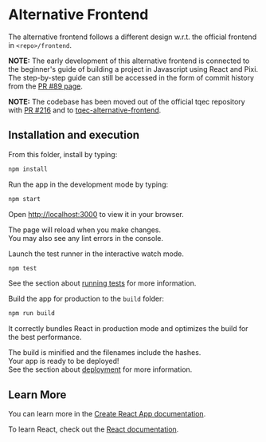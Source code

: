 # Alternative Frontend

The alternative frontend follows a different design w.r.t. the official frontend in `<repo>/frontend`.

**NOTE:** The early development of this alternative frontend is connected to the beginner's guide
of building a project in Javascript using React and Pixi.
The step-by-step guide can still be accessed in the form of commit history from the
[PR #89 page](https://github.com/QCHackers/tqec/pull/89).

**NOTE:** The codebase has been moved out of the official tqec repository with
[PR #216](https://github.com/QCHackers/tqec/pull/216)
and to [tqec-alternative-frontend](https://github.com/QCHackers/tqec-alternative-frontend).



## Installation and execution

From this folder, install by typing:
```bash
npm install
```

Run the app in the development mode by typing:
```bash
npm start
```
Open [http://localhost:3000](http://localhost:3000) to view it in your browser.

The page will reload when you make changes.  
You may also see any lint errors in the console.

Launch the test runner in the interactive watch mode.
```bash
npm test
```
See the section about [running tests](https://facebook.github.io/create-react-app/docs/running-tests) for more information.

Build the app for production to the `build` folder:
```bash
npm run build
```
It correctly bundles React in production mode and optimizes the build for the best performance.

The build is minified and the filenames include the hashes.  
Your app is ready to be deployed!  
See the section about [deployment](https://facebook.github.io/create-react-app/docs/deployment) for more information.



## Learn More

You can learn more in the [Create React App documentation](https://facebook.github.io/create-react-app/docs/getting-started).

To learn React, check out the [React documentation](https://reactjs.org/).
